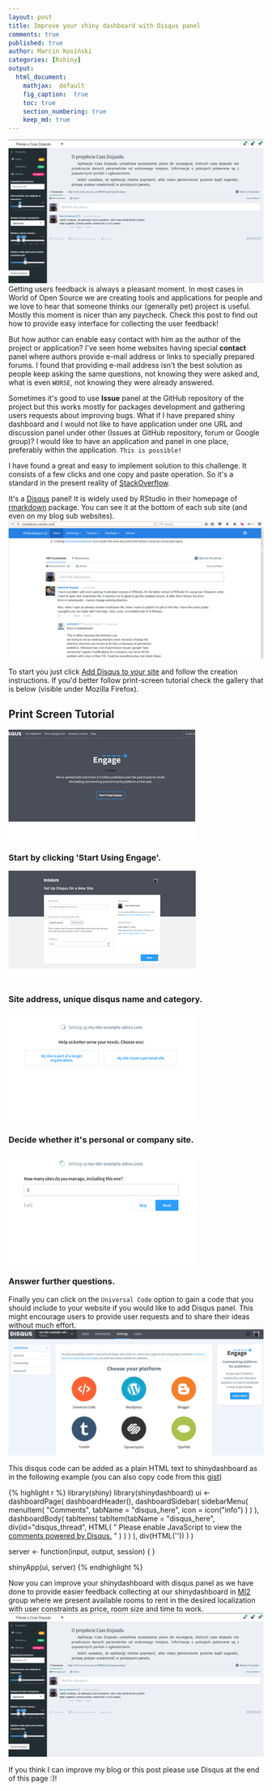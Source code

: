 ```yaml
---
layout: post
title: Improve your shiny dashboard with Disqus panel
comments: true
published: true
author: Marcin Kosiński
categories: [Rshiny]
output:
  html_document:
    mathjax:  default
    fig_caption:  true
    toc: true
    section_numbering: true
    keep_md: true
---
```


<a href="http://mi2.mini.pw.edu.pl:3838/CzasDojazdu/App/"><img src="/images/fulls/disqus_shiny.png" class="fit image"></a> Getting users feedback is always a pleasant moment. In most cases in World of Open Source we are creating tools and applications for people and we love to hear that someone thinks our (generally pet) project is useful. Mostly this moment is nicer than any paycheck. Check this post to find out how to provide easy interface for collecting the user feedback!

But how author can enable easy contact with him as the author of the project or application? I've seen home websites having special **contact** panel where authors provide e-mail address or links to specially prepared forums. I found that providing e-mail address isn't the best solution as people keep asking the same questions, not knowing they were asked and, what is even `WORSE`, not knowing they were already answered.

Sometimes it's good to use **Issue** panel at the GitHub repository of the project but this works mostly for packages development and gathering users requests about improving bugs. What if I have prepared shiny dashboard and I would not like to have application under one URL and discussion panel under other (Issues at GitHub repository, forum or Google group)? I would like to have an application and panel in one place, preferably within the application. `This is possible!`

I have found a great and easy to implement solution to this challenge. It consists of a few clicks and one copy and paste operation. So it's a standard in the present reality of [StackOverflow](http://stackoverflow.com/). 

It's a [Disqus](https://disqus.com/) panel! It is widely used by RStudio in their homepage of [rmarkdown](http://rmarkdown.rstudio.com/) package. You can see it at the bottom of each sub site (and even on my blog sub websites).
<img src="/images/fulls/disqus_rmarkdown.png" class="fit image">

To start you just click [Add Disqus to your site](https://publishers.disqus.com/engage?utm_source=rmarkdown&utm_medium=Disqus-Footer) and follow the creation instructions. If you'd better follow print-screen tutorial check the gallery that is below (visible under Mozilla Firefox).

<div id ="gallery">
					<section id="two">
						<h2>Print Screen Tutorial</h2>
						<div class="row">
							<article class="6u 12u$(xsmall) work-item">
								<a href="images/fulls/disqus_step1.png" class="image fit thumb"><img src="images/thumbs/disqus_step1.png" alt="" /></a>
								<h3>Start by clicking 'Start Using Engage'.</h3>
							</article>
							<article class="6u$ 12u$(xsmall) work-item">
								<a href="images/fulls/disqus_step2.png" class="image fit thumb"><img src="images/thumbs/disqus_step2.png" alt="" /></a>
								<h3>Site address, unique disqus name and category.</h3>
							</article>
							<article class="6u 12u$(xsmall) work-item">
								<a href="images/fulls/disqus_step3.png" class="image fit thumb"><img src="images/thumbs/disqus_step3.png" alt="" /></a>
								<h3>Decide whether it's personal or company site.</h3>
							</article>
							<article class="6u$ 12u$(xsmall) work-item">
								<a href="images/fulls/disqus_step4.png" class="image fit thumb"><img src="images/thumbs/disqus_step4.png" alt="" /></a>
								<h3>Answer further questions.</h3>
							</article>
  						</div>
						</section>
</div>


Finally you can click on the `Universal Code` option to gain a code that you should include to your website if you would like to add Disqus panel. This might encourage users to provide user requests and to share their ideas without much effort. 
<img src="/images/fulls/disqus_final1.png" class="fit image">

This disqus code can be added as a plain HTML text to shinydashboard as in the following example (you can also copy code from this [gist](https://gist.github.com/MarcinKosinski/d1655939ba3666359ea74fd0cccc3963))


{% highlight r %}
library(shiny)
library(shinydashboard)
ui <- dashboardPage(
  dashboardHeader(),
  dashboardSidebar(
   sidebarMenu(
    menuItem(
     "Comments",
     tabName = "disqus_here",
     icon = icon("info")
    )
   )
  ),
  dashboardBody(
     tabItems(
        tabItem(tabName = "disqus_here",
         div(id="disqus_thread",
         HTML(
"<script>
    (function() {  
        var d = document, s = d.createElement('script');
        s.src = '//CHANEL_NAME.disqus.com/embed.js';
        s.setAttribute('data-timestamp', +new Date());
        (d.head || d.body).appendChild(s);
    })();
</script>
<noscript>Please enable JavaScript to view the
<a href='https://disqus.com/?ref_noscript' rel='nofollow'>comments powered by Disqus.</a>
</noscript>"
         )
        )
      )
    ),
    div(HTML('<script id="dsq-count-scr" src="//CHANEL_NAME.disqus.com/count.js" async></script>'))
  )
) 

server <- function(input, output, session) {
}

shinyApp(ui, server)
{% endhighlight %}

Now you can improve your shinydashboard with disqus panel as we have done to provide easier feedback collecting at our shinydashboard in [MI2](https://github.com/mi2-warsaw/) group where we present available rooms to rent in the desired localization with user constraints as price, room size and time to work.
<a href="http://mi2.mini.pw.edu.pl:3838/CzasDojazdu/App/"><img src="/images/fulls/disqus_shiny.png" class="fit image"></a>

If you think I can improve my blog or this post please use Disqus at the end of this page :)!
